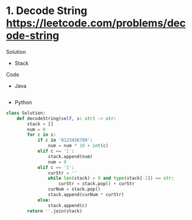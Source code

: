 # 1. Decode String https://leetcode.com/problems/decode-string

Solution

- Stack

Code

- Java

```java

```

- Python

```python
class Solution:
    def decodeString(self, s: str) -> str:
        stack = []
        num = 0
        for c in s:
            if c in '0123456789':
                num = num * 10 + int(c)
            elif c == '[':
                stack.append(num)
                num = 0
            elif c == ']':
                curStr = ''
                while len(stack) > 0 and type(stack[-1]) == str:
                    curStr = stack.pop() + curStr
                curNum = stack.pop()
                stack.append(curNum * curStr)
            else:
                stack.append(c)
        return ''.join(stack)
```
